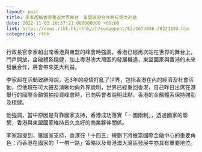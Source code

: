 ```yaml
---
layout: post
title: 李家超稱香港重返世界舞台　東盟與港合作將有更大利益
date: 2022-11-03 10:37:21.000000000 +08:00
link: https://news.rthk.hk/rthk/ch/component/k2/1674056-20221103.htm
categories: rthk
---
```


行政長官李家超出席香港與東盟的峰會時強調，香港已經再次站在世界的舞台上，門戶開放，金融體系穩健，加上粵港澳大灣區的發展機遇，東盟國家與香港的未來發展合作，將會帶來更大利益。

李家超在活動致辭時說，近3年的疫情打亂了世界，包括香港在內的經濟及社會活動，但他現在可大聲及清晰地向外界說明，世界已經重回香港，自己昨日出席在港舉行的國際金融領袖投資峰會時，已向與會者說明此點，香港的金融體系保持強勁及穩健。

他強調，當中原因是背靠國家支持，香港成功落實「一國兩制」，透過國家的聯繫，香港與東盟國家維持長久良好的商業夥伴關係。

李家超提到，獲國家支持，香港在「十四五」規劃下將擔當國際金融中心的重要角色；而香港在國家的「一帶一路」策略以及粵港澳大灣區發展中亦具有重要地位。
